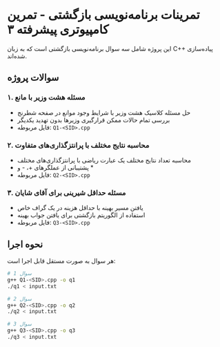 # تمرینات برنامه‌نویسی بازگشتی - تمرین کامپیوتری پیشرفته ۳

این پروژه شامل سه سوال برنامه‌نویسی بازگشتی است که به زبان C++ پیاده‌سازی شده‌اند.

## سوالات پروژه

### ۱. مسئله هشت وزیر با مانع
- حل مسئله کلاسیک هشت وزیر با شرایط وجود موانع در صفحه شطرنج
- بررسی تمام حالات ممکن قرارگیری وزیرها بدون تهدید یکدیگر
- فایل مربوطه: `Q1-<SID>.cpp`

### ۲. محاسبه نتایج مختلف با پرانتزگذاری‌های متفاوت
- محاسبه تعداد نتایج مختلف یک عبارت ریاضی با پرانتزگذاری‌های مختلف
- پشتیبانی از عملگرهای +، - و *
- فایل مربوطه: `Q2-<SID>.cpp`

### ۳. مسئله حداقل شیرینی برای آقای شایان
- یافتن مسیر بهینه با حداقل هزینه در یک گراف خاص
- استفاده از الگوریتم بازگشتی برای یافتن جواب بهینه
- فایل مربوطه: `Q3-<SID>.cpp`

## نحوه اجرا

هر سوال به صورت مستقل قابل اجرا است:

```bash
# سوال 1
g++ Q1-<SID>.cpp -o q1
./q1 < input.txt

# سوال 2
g++ Q2-<SID>.cpp -o q2
./q2 < input.txt

# سوال 3
g++ Q3-<SID>.cpp -o q3
./q3 < input.txt
